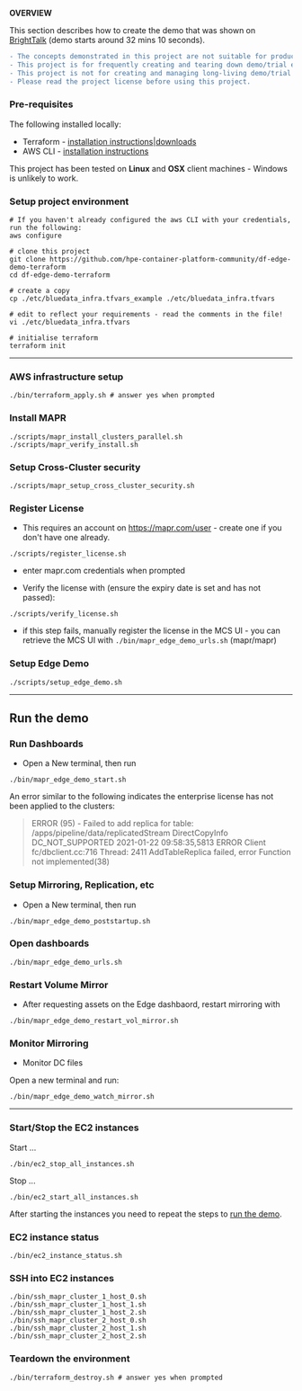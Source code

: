 **OVERVIEW**

This section describes how to create the demo that was shown on [BrightTalk](https://www.brighttalk.com/webcast/12641/445912/stretching-hpe-ezmeral-data-fabric-from-edge-to-cloud) (demo starts around 32 mins 10 seconds).

```diff
- The concepts demonstrated in this project are not suitable for production environments.
- This project is for frequently creating and tearing down demo/trial environments.
- This project is not for creating and managing long-living demo/trial environments.
- Please read the project license before using this project.
```

### Pre-requisites

The following installed locally:

 - Terraform - [installation instructions](https://learn.hashicorp.com/terraform/getting-started/install.html)|[downloads](https://www.terraform.io/downloads.html)
 - AWS CLI - [installation instructions](https://docs.aws.amazon.com/cli/latest/userguide/cli-chap-install.html)

This project has been tested on **Linux** and **OSX** client machines - Windows is unlikely to work.


### Setup project environment

```
# If you haven't already configured the aws CLI with your credentials, run the following:
aws configure

# clone this project
git clone https://github.com/hpe-container-platform-community/df-edge-demo-terraform
cd df-edge-demo-terraform

# create a copy 
cp ./etc/bluedata_infra.tfvars_example ./etc/bluedata_infra.tfvars

# edit to reflect your requirements - read the comments in the file!
vi ./etc/bluedata_infra.tfvars 

# initialise terraform
terraform init
```

---

### AWS infrastructure setup

```
./bin/terraform_apply.sh # answer yes when prompted
```

### Install MAPR

```
./scripts/mapr_install_clusters_parallel.sh
./scripts/mapr_verify_install.sh
```

### Setup Cross-Cluster security

```
./scripts/mapr_setup_cross_cluster_security.sh
```


### Register License

- This requires an account on https://mapr.com/user - create one if you don't have one already.
```
./scripts/register_license.sh
```
- enter mapr.com credentials when prompted

- Verify the license with (ensure the expiry date is set and has not passed):
```
./scripts/verify_license.sh
```

- if this step fails, manually register the license in the MCS UI - you can retrieve the MCS UI with `./bin/mapr_edge_demo_urls.sh` (mapr/mapr)


### Setup Edge Demo

```
./scripts/setup_edge_demo.sh
```

---

## Run the demo

### Run Dashboards


- Open a New terminal, then run

```
./bin/mapr_edge_demo_start.sh
```

An error similar to the following indicates the enterprise license has not been applied to the clusters:

> ERROR (95) -  Failed to add replica for table: /apps/pipeline/data/replicatedStream DirectCopyInfo DC_NOT_SUPPORTED
> 2021-01-22 09:58:35,5813 ERROR Client fc/dbclient.cc:716 Thread: 2411 AddTableReplica failed, error Function not implemented(38)

### Setup Mirroring, Replication, etc

- Open a New terminal, then run

```
./bin/mapr_edge_demo_poststartup.sh
```


### Open dashboards

```
./bin/mapr_edge_demo_urls.sh
```

### Restart Volume Mirror

- After requesting assets on the Edge dashbaord, restart mirroring with

```
./bin/mapr_edge_demo_restart_vol_mirror.sh
```

### Monitor Mirroring

- Monitor DC files

Open a new terminal and run:

```
./bin/mapr_edge_demo_watch_mirror.sh
```

---

### Start/Stop the EC2 instances

Start ...

```
./bin/ec2_stop_all_instances.sh
```

Stop ...

```
./bin/ec2_start_all_instances.sh
```

After starting the instances you need to repeat the steps to [run the demo](#run-the-demo).

### EC2 instance status

```
./bin/ec2_instance_status.sh
```

### SSH into EC2 instances

```
./bin/ssh_mapr_cluster_1_host_0.sh
./bin/ssh_mapr_cluster_1_host_1.sh
./bin/ssh_mapr_cluster_1_host_2.sh
./bin/ssh_mapr_cluster_2_host_0.sh
./bin/ssh_mapr_cluster_2_host_1.sh
./bin/ssh_mapr_cluster_2_host_2.sh
```

### Teardown the environment

```
./bin/terraform_destroy.sh # answer yes when prompted
```
